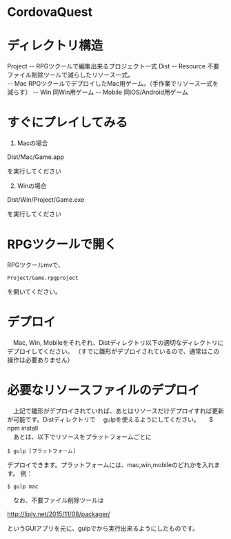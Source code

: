 CordovaQuest
===============

# ディレクトリ構造

 Project -- RPGツクールで編集出来るプロジェクト一式
 Dist 
   -- Resource  不要ファイル削除ツールで減らしたリソース一式。  
   -- Mac       RPGツクールでデプロイしたMac用ゲーム。（手作業でリソース一式を減らす）
   -- Win       同Win用ゲーム
   -- Mobile    同iOS/Android用ゲーム

 

# すぐにプレイしてみる

1. Macの場合

 Dist/Mac/Game.app

を実行してください

2. Winの場合

 Dist/Win/Project/Game.exe
 
を実行してください


# RPGツクールで開く

 RPGツクールmvで、

    Project/Game.rpgproject

を開いてください。

# デプロイ

　Mac, Win, Mobileをそれぞれ、Distディレクトリ以下の適切なディレクトリにデプロイしてください。
（すでに雛形がデプロイされているので、通常はこの操作は必要ありません）

# 必要なリソースファイルのデプロイ

　上記で雛形がデプロイされていれば、あとはリソースだけデプロイすれば更新が可能です。Distディレクトリで
　gulpを使えるようにしてください。
　
    $ npm install
　  
　あとは、以下でリソースをプラットフォームごとに

    $ gulp [プラットフォーム]

デプロイできます。プラットフォームには、mac,win,mobileのどれかを入れます。
例：

    $ gulp mac

　なお、不要ファイル削除ツールは

http://liply.net/2015/11/08/packager/

というGUIアプリを元に、gulpでから実行出来るようにしたものです。





